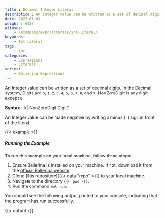 ```yaml
---
title : Decimal Integer Literal
description : An Integer value can be written as a set of decimal digits.
date: 2023-01-01
weight : 6033
aliases:
    - /examples/expr/literals/int-literal/
keywords:
    - Int Literal
tags:
    - int
categories:
    - Expressions
    - Literals
series:
    - Ballerina Expressions
---
```


An Integer value can be written as a set of decimal digits. In the Decimal system, Digits are 
`0`, `1`, `2`, `3`, `4`, `5`, `6`, `7`, `8`, and `9`. NonZeroDigit is any digit except `0`.

**Syntax** : `0` | NonZeroDigit Digit*

An Integer value can be made negative by writing a minus (`-`) sign in front of the literal.

{{< example >}}

##### Running the Example

To run this example on your local machine, follow these steps:

1. Ensure Ballerina is installed on your machine. If not, download it from the [official Ballerina website](https://ballerina.io).
2. Clone [this repository]({{< data "repo" >}}) to your local machine.
3. Navigate to the directory `{{< pwd >}}`.
4. Run the command `bal run`. 

You should see the following output printed to your console, indicating that the program has run successfully.

{{< output >}}
